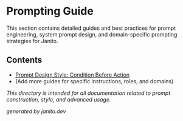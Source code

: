 # Prompting Guide

This section contains detailed guides and best practices for prompt engineering, system prompt design, and domain-specific prompting strategies for Janito.

## Contents
- [Prompt Design Style: Condition Before Action](prompt_design_style.md)
- (Add more guides for specific instructions, roles, and domains)

_This directory is intended for all documentation related to prompt construction, style, and advanced usage._

_generated by janito.dev_

